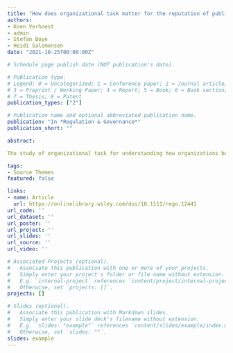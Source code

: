 ```yaml
---
title: "How does organizational task matter for the reputation of public agencies?"
authors:
- Koen Verhoest
- admin
- Stefan Boye
- Heidi Salomonsen
date: "2021-10-25T00:00:00Z"

# Schedule page publish date (NOT publication's date).

# Publication type.
# Legend: 0 = Uncategorized; 1 = Conference paper; 2 = Journal article;
# 3 = Preprint / Working Paper; 4 = Report; 5 = Book; 6 = Book section;
# 7 = Thesis; 8 = Patent
publication_types: ["2"]

# Publication name and optional abbreviated publication name.
publication: "In *Regulation & Governance*"
publication_short: ""

abstract: 

The study of organizational task for understanding how organizations behave and evolve has been one of the classic topics in organization theory and public administration. Reputation scholarship has appeared as a promising perspective to understand internal and external organizational dynamics. Reputation scholars, too, emphasize the critical importance of task. Despite this recognition, the literature is characterized by a lack of theorization, and large-scale comparative analyses on how task characteristics are related to reputational dynamics. This study aims to address these concerns, relying on an extensive longitudinal dataset on the media reputation of 40 agencies in two countries to explain organizations' likelihood of attracting reputational threats (both in general and targeting specific reputational dimensions) through different task characteristics. Our main finding is that as agencies perform tasks of a more coercive and authoritative nature (regulatory tasks and, to a lesser extent, redistributive tasks), they are more likely to attract reputational threats (both in general and to all dimensions).

tags:
- Source Themes
featured: false

links:
- name: Article
  url: https://onlinelibrary.wiley.com/doi/10.1111/rego.12441
url_code: ''
url_dataset: ''
url_poster: ''
url_project: ''
url_slides: ''
url_source: ''
url_video: ''

# Associated Projects (optional).
#   Associate this publication with one or more of your projects.
#   Simply enter your project's folder or file name without extension.
#   E.g. `internal-project` references `content/project/internal-project/index.md`.
#   Otherwise, set `projects: []`.
projects: []

# Slides (optional).
#   Associate this publication with Markdown slides.
#   Simply enter your slide deck's filename without extension.
#   E.g. `slides: "example"` references `content/slides/example/index.md`.
#   Otherwise, set `slides: ""`.
slides: example
---
```





